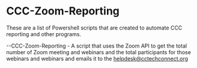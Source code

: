 # CCC-Zoom-Reporting

These are a list of Powershell scripts that are created to automate CCC reporting and other programs.

--CCC-Zoom-Reporting 
    - A script that uses the Zoom API to get the total number of Zoom meeting and webinars and the total participants for those webinars and webinars and emails it to the helpdesk@cctechconnect.org